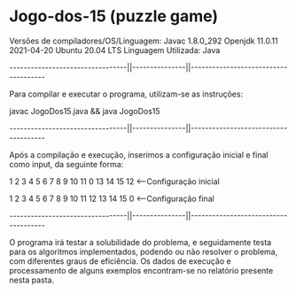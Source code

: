 # Jogo-dos-15 (puzzle game)


Versões de compiladores/OS/Linguagem:
Javac 1.8.0_292
Openjdk 11.0.11 2021-04-20
Ubuntu 20.04 LTS
Linguagem Utilizada: Java

---------------------------------||---------------||-------------------------------------

Para compilar e executar o programa, utilizam-se as instruções: 

javac JogoDos15.java && java JogoDos15

---------------------------------||---------------||-------------------------------------

Após a compilação e execução, inserimos a configuração inicial e final como input, da seguinte forma:

1 2 3 4 5 6 7 8 9 10 11 0 13 14 15 12 <--Configuração inicial

1 2 3 4 5 6 7 8 9 10 11 12 13 14 15 0 <--Configuração final

---------------------------------||---------------||-------------------------------------

O programa irá testar a solubilidade do problema, e seguidamente testa para os algoritmos implementados,
podendo ou não resolver o problema, com diferentes graus de eficiência.
Os dados de execução e processamento de alguns exemplos encontram-se no relatório presente nesta pasta.
